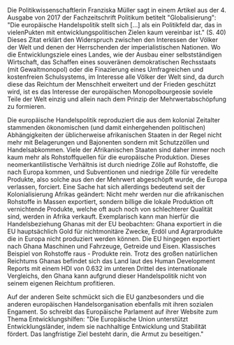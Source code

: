 Die Politikwissenschaftlerin Franziska Müller sagt in einem Artikel aus der 4. Ausgabe von 2017 der Fachzeitschrift Politikum betitelt "Globalisierung": "Die europäische Handelspolitik stellt sich \[...\] als ein Politikfeld dar, das in vielenPukten mit entwicklungspolitischen Zielen kaum vereinbar ist." (S. 40) Dieses Zitat erklärt den Widerspruch zwischen den Interessen der Völker der Welt und denen der Herrschenden der imperialistischen Nationen. Wo die Entwicklungsziele eines Landes, wie der Ausbau einer selbstständigen Wirtschaft, das Schaffen eines souveränen demokratischen Rechsstaats (mit Gewaltmonopol) oder die Finazierung eines Umfragreichen und kostenfreien Schulsystems, im Interesse alle Völker der Welt sind, da durch diese das Reichtum der Menschheit erweitert  und der Frieden geschützt wird, ist es das Interesse der europäischen Monopolbourgeosie soviele Teile der Welt einzig und allein nach dem Prinzip der Mehrwertabschöpfung zu formieren.

Die europäische Handelspolitik reproduziert die aus dem kolonial Zeitalter stammenden ökonomischen (und damit einhergehenden politischen) Abhängigkeiten der üblicherweise afrikanischen Staaten in der Regel nicht mehr mit Belagerungen und Bajonenten sondern mit Schutzzöllen und Handelsabkommen. Viele der Afrikanischen Staaten sind daher immer noch kaum mehr als Rohstoffquellen für die europäische Produktion. Dieses neomerkantilistische Verhältnis ist durch niedrige Zölle auf Rohstoffe, die nach Europa kommen, und Subventionen und niedrige Zölle für veredelte Produkte, also solche aus den der Mehrwert abgeschöpft wurde, die Europa verlassen, forciert. Eine Sache hat sich allerdings bedeutend seit der Kolonialisierung Afrikas geändert: Nicht mehr werden nur die afrikanischen Rohstoffe  in Massen exportiert, sondern billige die lokale Produktion oft vernichtende Produkte, welche oft auch noch von schlechterer Qualität sind, werden in Afrika verkauft. Exemplarisch kann man hierfür die Handelsbeziehung Ghanas mit der EU beobachten: Ghana exportiert in die EU hauptsächlich Gold für nichtmonitäre Zwecke, Erdöl und Agrarprodukte die in Europa nicht produziert werden können. Die EU hingegen exportiert nach Ghana Maschinen und Fahrzeuge, Getreide und Eisen. Klassisches Beispiel von Rohstoffe raus - Produkte rein. Trotz des großen natürlichen Reichtums Ghanas befindet sich das Land laut des Human Development Reports mit einem HDI von  0.632 im unteren Drittel des internationale Vergleichs, den Ghana kann aufgrund dieser Handelspolitik nicht von seinem eigenen Reichtum profitieren.

Auf der anderen Seite schmückt sich die EU ganzbesonders und die anderen europäischen Handelsorganisation ebenfalls mit ihren sozialen Engament. So schreibt das Europäische Parlament auf ihrer Website zum Thema Entwicklungshilfen: "Die Europäische Union unterstützt Entwicklungsländer, indem sie nachhaltige Entwicklung und Stabilität fördert. Das langfristige Ziel besteht darin, die Armut zu beseitigen." 
